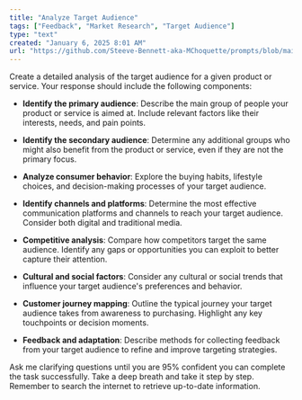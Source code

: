 ```yaml
---
title: "Analyze Target Audience"
tags: ["Feedback", "Market Research", "Target Audience"]
type: "text"
created: "January 6, 2025 8:01 AM"
url: "https://github.com/Steeve-Bennett-aka-MChoquette/prompts/blob/main/analyze_target_audience.md"
---
```


Create a detailed analysis of the target audience for a given product or service. Your response should include the following components:

- **Identify the primary audience**: Describe the main group of people your product or service is aimed at. Include relevant factors like their interests, needs, and pain points.
  
- **Identify the secondary audience**: Determine any additional groups who might also benefit from the product or service, even if they are not the primary focus.

- **Analyze consumer behavior**: Explore the buying habits, lifestyle choices, and decision-making processes of your target audience. 

- **Identify channels and platforms**: Determine the most effective communication platforms and channels to reach your target audience. Consider both digital and traditional media.

- **Competitive analysis**: Compare how competitors target the same audience. Identify any gaps or opportunities you can exploit to better capture their attention.

- **Cultural and social factors**: Consider any cultural or social trends that influence your target audience's preferences and behavior.

- **Customer journey mapping**: Outline the typical journey your target audience takes from awareness to purchasing. Highlight any key touchpoints or decision moments.

- **Feedback and adaptation**: Describe methods for collecting feedback from your target audience to refine and improve targeting strategies.

Ask me clarifying questions until you are 95% confident you can complete the task successfully. Take a deep breath and take it step by step. Remember to search the internet to retrieve up-to-date information.